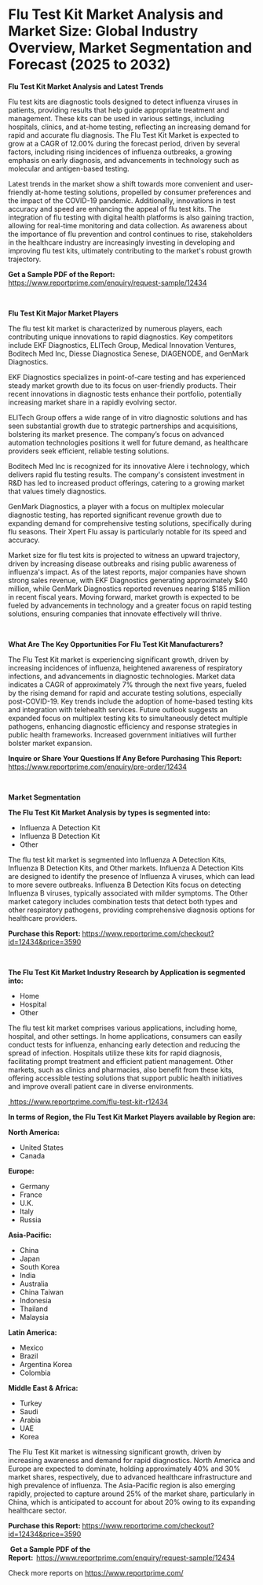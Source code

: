 <p><h1>Flu Test Kit Market Analysis and Market Size: Global Industry Overview, Market Segmentation and Forecast (2025 to 2032)</h1></p><p><strong>Flu Test Kit Market Analysis and Latest Trends</strong></p>
<p><p>Flu test kits are diagnostic tools designed to detect influenza viruses in patients, providing results that help guide appropriate treatment and management. These kits can be used in various settings, including hospitals, clinics, and at-home testing, reflecting an increasing demand for rapid and accurate flu diagnosis. The Flu Test Kit Market is expected to grow at a CAGR of 12.00% during the forecast period, driven by several factors, including rising incidences of influenza outbreaks, a growing emphasis on early diagnosis, and advancements in technology such as molecular and antigen-based testing.</p><p>Latest trends in the market show a shift towards more convenient and user-friendly at-home testing solutions, propelled by consumer preferences and the impact of the COVID-19 pandemic. Additionally, innovations in test accuracy and speed are enhancing the appeal of flu test kits. The integration of flu testing with digital health platforms is also gaining traction, allowing for real-time monitoring and data collection. As awareness about the importance of flu prevention and control continues to rise, stakeholders in the healthcare industry are increasingly investing in developing and improving flu test kits, ultimately contributing to the market's robust growth trajectory.</p></p>
<p><strong>Get a Sample PDF of the Report:&nbsp;</strong> <a href="https://www.reportprime.com/enquiry/request-sample/12434?utm_campaign=3136&utm_medium=2&utm_source=Github&utm_content=ia&utm_term=18032025&utm_id=flu-test-kit">https://www.reportprime.com/enquiry/request-sample/12434</a></p>
<p>&nbsp;</p>
<p><strong>Flu Test Kit Major Market Players</strong></p>
<p><p>The flu test kit market is characterized by numerous players, each contributing unique innovations to rapid diagnostics. Key competitors include EKF Diagnostics, ELITech Group, Medical Innovation Ventures, Boditech Med Inc, Diesse Diagnostica Senese, DIAGENODE, and GenMark Diagnostics.</p><p>EKF Diagnostics specializes in point-of-care testing and has experienced steady market growth due to its focus on user-friendly products. Their recent innovations in diagnostic tests enhance their portfolio, potentially increasing market share in a rapidly evolving sector.</p><p>ELITech Group offers a wide range of in vitro diagnostic solutions and has seen substantial growth due to strategic partnerships and acquisitions, bolstering its market presence. The company’s focus on advanced automation technologies positions it well for future demand, as healthcare providers seek efficient, reliable testing solutions.</p><p>Boditech Med Inc is recognized for its innovative Alere i technology, which delivers rapid flu testing results. The company's consistent investment in R&D has led to increased product offerings, catering to a growing market that values timely diagnostics.</p><p>GenMark Diagnostics, a player with a focus on multiplex molecular diagnostic testing, has reported significant revenue growth due to expanding demand for comprehensive testing solutions, specifically during flu seasons. Their Xpert Flu assay is particularly notable for its speed and accuracy.</p><p>Market size for flu test kits is projected to witness an upward trajectory, driven by increasing disease outbreaks and rising public awareness of influenza's impact. As of the latest reports, major companies have shown strong sales revenue, with EKF Diagnostics generating approximately $40 million, while GenMark Diagnostics reported revenues nearing $185 million in recent fiscal years. Moving forward, market growth is expected to be fueled by advancements in technology and a greater focus on rapid testing solutions, ensuring companies that innovate effectively will thrive.</p></p>
<p>&nbsp;</p>
<p><strong>What Are The Key Opportunities For Flu Test Kit Manufacturers?</strong></p>
<p><p>The Flu Test Kit market is experiencing significant growth, driven by increasing incidences of influenza, heightened awareness of respiratory infections, and advancements in diagnostic technologies. Market data indicates a CAGR of approximately 7% through the next five years, fueled by the rising demand for rapid and accurate testing solutions, especially post-COVID-19. Key trends include the adoption of home-based testing kits and integration with telehealth services. Future outlook suggests an expanded focus on multiplex testing kits to simultaneously detect multiple pathogens, enhancing diagnostic efficiency and response strategies in public health frameworks. Increased government initiatives will further bolster market expansion.</p></p>
<p><strong>Inquire or Share Your Questions If Any Before Purchasing This Report:</strong> <a href="https://www.reportprime.com/enquiry/pre-order/12434?utm_campaign=3136&utm_medium=2&utm_source=Github&utm_content=ia&utm_term=18032025&utm_id=flu-test-kit">https://www.reportprime.com/enquiry/pre-order/12434</a></p>
<p>&nbsp;</p>
<p><strong>Market Segmentation</strong></p>
<p><strong>The Flu Test Kit Market Analysis by types is segmented into:</strong></p>
<p><ul><li>Influenza A Detection Kit</li><li>Influenza B Detection Kit</li><li>Other</li></ul></p>
<p><p>The flu test kit market is segmented into Influenza A Detection Kits, Influenza B Detection Kits, and Other markets. Influenza A Detection Kits are designed to identify the presence of Influenza A viruses, which can lead to more severe outbreaks. Influenza B Detection Kits focus on detecting Influenza B viruses, typically associated with milder symptoms. The Other market category includes combination tests that detect both types and other respiratory pathogens, providing comprehensive diagnosis options for healthcare providers.</p></p>
<p><strong>Purchase this Report:&nbsp;</strong><a href="https://www.reportprime.com/checkout?id=12434&price=3590&utm_campaign=3136&utm_medium=2&utm_source=Github&utm_content=ia&utm_term=18032025&utm_id=flu-test-kit">https://www.reportprime.com/checkout?id=12434&price=3590</a></p>
<p>&nbsp;</p>
<p><strong>The Flu Test Kit Market Industry Research by Application is segmented into:</strong></p>
<p><ul><li>Home</li><li>Hospital</li><li>Other</li></ul></p>
<p><p>The flu test kit market comprises various applications, including home, hospital, and other settings. In home applications, consumers can easily conduct tests for influenza, enhancing early detection and reducing the spread of infection. Hospitals utilize these kits for rapid diagnosis, facilitating prompt treatment and efficient patient management. Other markets, such as clinics and pharmacies, also benefit from these kits, offering accessible testing solutions that support public health initiatives and improve overall patient care in diverse environments.</p></p>
<p><a href="https://www.reportprime.com/flu-test-kit-r12434?utm_campaign=3136&utm_medium=2&utm_source=Github&utm_content=ia&utm_term=18032025&utm_id=flu-test-kit">&nbsp;https://www.reportprime.com/flu-test-kit-r12434</a></p>
<p><strong>In terms of Region, the Flu Test Kit Market Players available by Region are:</strong></p>
<p>
    <p> <strong> North America: </strong>
        <ul>
            <li>United States</li>
            <li>Canada</li>
        </ul>
        </p> 
    <p> <strong> Europe: </strong>
        <ul>
            <li>Germany</li>
            <li>France</li>
            <li>U.K.</li>
            <li>Italy</li>
            <li>Russia</li>
        </ul>
        </p> 
    <p> <strong> Asia-Pacific: </strong>
        <ul>
            <li>China</li>
            <li>Japan</li>
            <li>South Korea</li>
            <li>India</li>
            <li>Australia</li>
            <li>China Taiwan</li>
            <li>Indonesia</li>
            <li>Thailand</li>
            <li>Malaysia</li>
        </ul>
        </p> 
    <p> <strong> Latin America: </strong>
        <ul>
            <li>Mexico</li>
            <li>Brazil</li>
            <li>Argentina Korea</li>
            <li>Colombia</li>
        </ul>
        </p> 
    <p> <strong> Middle East & Africa: </strong>
        <ul>
            <li>Turkey</li>
            <li>Saudi</li>
            <li>Arabia</li>
            <li>UAE</li>
            <li>Korea</li>
        </ul>
    </p>
    </p>
<p><p>The Flu Test Kit market is witnessing significant growth, driven by increasing awareness and demand for rapid diagnostics. North America and Europe are expected to dominate, holding approximately 40% and 30% market shares, respectively, due to advanced healthcare infrastructure and high prevalence of influenza. The Asia-Pacific region is also emerging rapidly, projected to capture around 25% of the market share, particularly in China, which is anticipated to account for about 20% owing to its expanding healthcare sector.</p></p>
<p><strong>Purchase this Report: </strong><a href="https://www.reportprime.com/checkout?id=12434&price=3590&utm_campaign=3136&utm_medium=2&utm_source=Github&utm_content=ia&utm_term=18032025&utm_id=flu-test-kit">https://www.reportprime.com/checkout?id=12434&price=3590</a></p>
<p>&nbsp;<strong>Get a Sample PDF of the Report:&nbsp;&nbsp;</strong><a href="https://www.reportprime.com/enquiry/request-sample/12434?utm_campaign=3136&utm_medium=2&utm_source=Github&utm_content=ia&utm_term=18032025&utm_id=flu-test-kit">https://www.reportprime.com/enquiry/request-sample/12434</a></p>
<p><strong></strong></p>
<p>Check more reports on <a href="https://www.reportprime.com/?utm_campaign=3136&utm_medium=2&utm_source=Github&utm_content=ia&utm_term=18032025&utm_id=flu-test-kit">https://www.reportprime.com/</a></p>